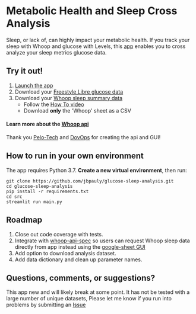 # Metabolic Health and Sleep Cross Analysis

Sleep, or lack of, can highly impact your metabolic health.
If you track your sleep with Whoop and glucose with Levels, 
this [app](https://share.streamlit.io/jbpauly/glucose-sleep-analysis/main/src/app.py) 
enables you to cross analyze your sleep metrics glucose data.

## Try it out!
1. [Launch the app](https://share.streamlit.io/jbpauly/glucose-sleep-analysis/main/src/app.py)
2. Download your [Freestyle Libre glucose data](https://www.libreview.com/)
3. Download your [Whoop sleep summary data](https://docs.google.com/spreadsheets/d/1q9tU4tkBLUi6oFsdLsO9HnOuMC-TEkrBXNoNXvLQt3Q/edit#gid=1913656685)
    - Follow the [How To video](https://www.youtube.com/watch?v=x19G39cXkoM)
    - Download **only** the 'Whoop' sheet as a CSV

#### Learn more about the [Whoop api](https://github.com/pelo-tech/whoop-api-spec)
Thank you [Pelo-Tech](https://github.com/pelo-tech) and [DovOps](https://github.com/DovOps)
for creating the api and GUI!

## How to run in your own environment
The app requires Python 3.7. **Create a new virtual environment**, then run:

```
git clone https://github.com/jbpauly/glucose-sleep-analysis.git
cd glucose-sleep-analysis
pip install -r requirements.txt
cd src
streamlit run main.py
```

## Roadmap
1. Close out code coverage with tests.
2. Integrate with [whoop-api-spec](https://github.com/pelo-tech/whoop-api-spec) 
so users can request Whoop sleep data directly from app instead using the [google-sheet GUI](https://docs.google.com/spreadsheets/d/1q9tU4tkBLUi6oFsdLsO9HnOuMC-TEkrBXNoNXvLQt3Q/edit#gid=1913656685)
3. Add option to download analysis dataset.
4. Add data dictionary and clean up parameter names.

## Questions, comments, or suggestions?
This app new and will likely break at some point. 
It has not be tested with a large number of unique datasets,
Please let me know if you run into problems by submitting an [Issue](https://github.com/jbpauly/glucose-sleep-analysis/issues)